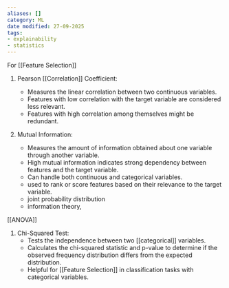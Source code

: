 ```yaml
---
aliases: []
category: ML
date modified: 27-09-2025
tags:
- explainability
- statistics
---
```

For [[Feature Selection]]

1. Pearson [[Correlation]] Coefficient:
   - Measures the linear correlation between two continuous variables.
   - Features with low correlation with the target variable are considered less relevant.
   - Features with high correlation among themselves might be redundant.

1. Mutual Information:
   - Measures the amount of information obtained about one variable through another variable.
   - High mutual information indicates strong dependency between features and the target variable.
   - Can handle both continuous and categorical variables.
   - used to rank or score features based on their relevance to the target variable.
   - joint probability distribution
   - information theory,

[[ANOVA]]

1. Chi-Squared Test:
   - Tests the independence between two [[categorical]] variables.
   - Calculates the chi-squared statistic and p-value to determine if the observed frequency distribution differs from the expected distribution.
   - Helpful for [[Feature Selection]] in classification tasks with categorical variables.

